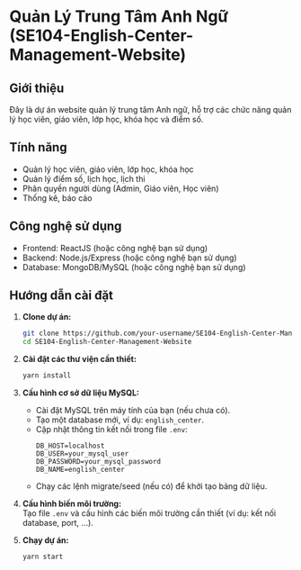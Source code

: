 # Quản Lý Trung Tâm Anh Ngữ (SE104-English-Center-Management-Website)

## Giới thiệu

Đây là dự án website quản lý trung tâm Anh ngữ, hỗ trợ các chức năng quản lý học viên, giáo viên, lớp học, khóa học và điểm số.

## Tính năng

- Quản lý học viên, giáo viên, lớp học, khóa học
- Quản lý điểm số, lịch học, lịch thi
- Phân quyền người dùng (Admin, Giáo viên, Học viên)
- Thống kê, báo cáo

## Công nghệ sử dụng

- Frontend: ReactJS (hoặc công nghệ bạn sử dụng)
- Backend: Node.js/Express (hoặc công nghệ bạn sử dụng)
- Database: MongoDB/MySQL (hoặc công nghệ bạn sử dụng)

## Hướng dẫn cài đặt

1. **Clone dự án:**
   ```bash
   git clone https://github.com/your-username/SE104-English-Center-Management-Website.git
   cd SE104-English-Center-Management-Website
   ```

2. **Cài đặt các thư viện cần thiết:**
   ```bash
   yarn install
   ```

3. **Cấu hình cơ sở dữ liệu MySQL:**
   - Cài đặt MySQL trên máy tính của bạn (nếu chưa có).
   - Tạo một database mới, ví dụ: `english_center`.
   - Cập nhật thông tin kết nối trong file `.env`:
     ```
     DB_HOST=localhost
     DB_USER=your_mysql_user
     DB_PASSWORD=your_mysql_password
     DB_NAME=english_center
     ```
   - Chạy các lệnh migrate/seed (nếu có) để khởi tạo bảng dữ liệu.

4. **Cấu hình biến môi trường:**  
   Tạo file `.env` và cấu hình các biến môi trường cần thiết (ví dụ: kết nối database, port, ...).

5. **Chạy dự án:**
   ```bash
   yarn start
   ```

